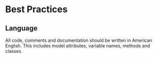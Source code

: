 # Best Practices

## Language

All code, comments and documentation should be written in American English.
This includes model attributes, variable names, methods and classes.

